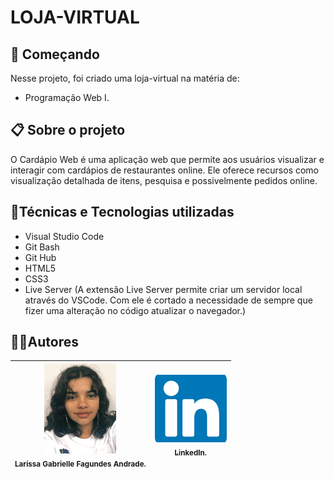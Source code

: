 # LOJA-VIRTUAL
## 🚀 Começando
Nesse projeto, foi criado uma loja-virtual na matéria de:
* Programação Web I.

## 📋 Sobre o projeto
O Cardápio Web é uma aplicação web que permite aos usuários visualizar e interagir com cardápios de restaurantes online. Ele oferece recursos como visualização detalhada de itens, pesquisa e possivelmente pedidos online. 
## 🔨Técnicas e Tecnologias utilizadas
* Visual Studio Code 
* Git Bash
* Git Hub
* HTML5
* CSS3
* Live Server (A extensão Live Server permite criar um servidor local através do VSCode. Com ele é cortado a necessidade de sempre que fizer uma alteração no código atualizar o navegador.)

## ✍🏻Autores
| <img loading="img/eu.jpg" src="img/eu.jpg" width=115><br><sub>Larissa Gabrielle Fagundes Andrade.</sub> |  [<img loading="img/download.png" src="img/download.png" width=115><br><sub>LinkedIn.</sub>](https://www.linkedin.com/in/larissa-gabrielle-a74a272b3/)
| :---: | :---: 